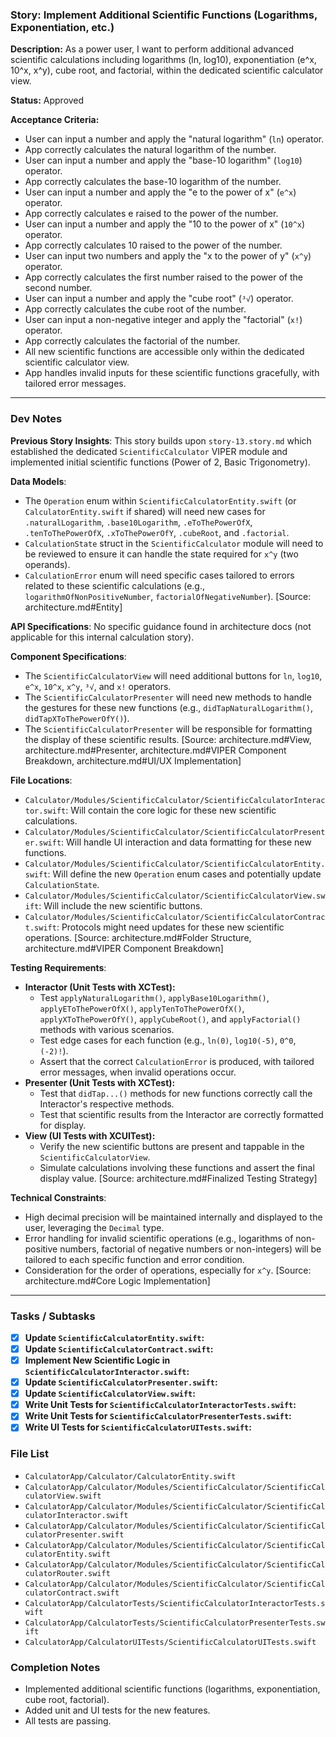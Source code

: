 ### Story: Implement Additional Scientific Functions (Logarithms, Exponentiation, etc.)

**Description:** As a power user, I want to perform additional advanced scientific calculations including logarithms (ln, log10), exponentiation (e^x, 10^x, x^y), cube root, and factorial, within the dedicated scientific calculator view.

**Status:** Approved

**Acceptance Criteria:**

- User can input a number and apply the "natural logarithm" (`ln`) operator.
- App correctly calculates the natural logarithm of the number.
- User can input a number and apply the "base-10 logarithm" (`log10`) operator.
- App correctly calculates the base-10 logarithm of the number.
- User can input a number and apply the "e to the power of x" (`e^x`) operator.
- App correctly calculates e raised to the power of the number.
- User can input a number and apply the "10 to the power of x" (`10^x`) operator.
- App correctly calculates 10 raised to the power of the number.
- User can input two numbers and apply the "x to the power of y" (`x^y`) operator.
- App correctly calculates the first number raised to the power of the second number.
- User can input a number and apply the "cube root" (`³√`) operator.
- App correctly calculates the cube root of the number.
- User can input a non-negative integer and apply the "factorial" (`x!`) operator.
- App correctly calculates the factorial of the number.
- All new scientific functions are accessible only within the dedicated scientific calculator view.
- App handles invalid inputs for these scientific functions gracefully, with tailored error messages.

---

### Dev Notes

**Previous Story Insights**: This story builds upon `story-13.story.md` which established the dedicated `ScientificCalculator` VIPER module and implemented initial scientific functions (Power of 2, Basic Trigonometry).

**Data Models**:

- The `Operation` enum within `ScientificCalculatorEntity.swift` (or `CalculatorEntity.swift` if shared) will need new cases for `.naturalLogarithm`, `.base10Logarithm`, `.eToThePowerOfX`, `.tenToThePowerOfX`, `.xToThePowerOfY`, `.cubeRoot`, and `.factorial`.
- `CalculationState` struct in the `ScientificCalculator` module will need to be reviewed to ensure it can handle the state required for `x^y` (two operands).
- `CalculationError` enum will need specific cases tailored to errors related to these scientific calculations (e.g., `logarithmOfNonPositiveNumber`, `factorialOfNegativeNumber`).
  [Source: architecture.md#Entity]

**API Specifications**: No specific guidance found in architecture docs (not applicable for this internal calculation story).

**Component Specifications**:

- The `ScientificCalculatorView` will need additional buttons for `ln`, `log10`, `e^x`, `10^x`, `x^y`, `³√`, and `x!` operators.
- The `ScientificCalculatorPresenter` will need new methods to handle the gestures for these new functions (e.g., `didTapNaturalLogarithm()`, `didTapXToThePowerOfY()`).
- The `ScientificCalculatorPresenter` will be responsible for formatting the display of these scientific results.
  [Source: architecture.md#View, architecture.md#Presenter, architecture.md#VIPER Component Breakdown, architecture.md#UI/UX Implementation]

**File Locations**:

- `Calculator/Modules/ScientificCalculator/ScientificCalculatorInteractor.swift`: Will contain the core logic for these new scientific calculations.
- `Calculator/Modules/ScientificCalculator/ScientificCalculatorPresenter.swift`: Will handle UI interaction and data formatting for these new functions.
- `Calculator/Modules/ScientificCalculator/ScientificCalculatorEntity.swift`: Will define the new `Operation` enum cases and potentially update `CalculationState`.
- `Calculator/Modules/ScientificCalculator/ScientificCalculatorView.swift`: Will include the new scientific buttons.
- `Calculator/Modules/ScientificCalculator/ScientificCalculatorContract.swift`: Protocols might need updates for these new scientific operations.
  [Source: architecture.md#Folder Structure, architecture.md#VIPER Component Breakdown]

**Testing Requirements**:

- **Interactor (Unit Tests with XCTest):**
  - Test `applyNaturalLogarithm()`, `applyBase10Logarithm()`, `applyEToThePowerOfX()`, `applyTenToThePowerOfX()`, `applyXToThePowerOfY()`, `applyCubeRoot()`, and `applyFactorial()` methods with various scenarios.
  - Test edge cases for each function (e.g., `ln(0)`, `log10(-5)`, `0^0`, `(-2)!`).
  - Assert that the correct `CalculationError` is produced, with tailored error messages, when invalid operations occur.
- **Presenter (Unit Tests with XCTest):**
  - Test that `didTap...()` methods for new functions correctly call the Interactor's respective methods.
  - Test that scientific results from the Interactor are correctly formatted for display.
- **View (UI Tests with XCUITest):**
  - Verify the new scientific buttons are present and tappable in the `ScientificCalculatorView`.
  - Simulate calculations involving these functions and assert the final display value.
    [Source: architecture.md#Finalized Testing Strategy]

**Technical Constraints**:

- High decimal precision will be maintained internally and displayed to the user, leveraging the `Decimal` type.
- Error handling for invalid scientific operations (e.g., logarithms of non-positive numbers, factorial of negative numbers or non-integers) will be tailored to each specific function and error condition.
- Consideration for the order of operations, especially for `x^y`.
  [Source: architecture.md#Core Logic Implementation]

---

### Tasks / Subtasks

- [x] **Update `ScientificCalculatorEntity.swift`:**
- [x] **Update `ScientificCalculatorContract.swift`:**
- [x] **Implement New Scientific Logic in `ScientificCalculatorInteractor.swift`:**
- [x] **Update `ScientificCalculatorPresenter.swift`:**
- [x] **Update `ScientificCalculatorView.swift`:**
- [x] **Write Unit Tests for `ScientificCalculatorInteractorTests.swift`:**
- [x] **Write Unit Tests for `ScientificCalculatorPresenterTests.swift`:**
- [x] **Write UI Tests for `ScientificCalculatorUITests.swift`:**

### File List

- `CalculatorApp/Calculator/CalculatorEntity.swift`
- `CalculatorApp/Calculator/Modules/ScientificCalculator/ScientificCalculatorView.swift`
- `CalculatorApp/Calculator/Modules/ScientificCalculator/ScientificCalculatorInteractor.swift`
- `CalculatorApp/Calculator/Modules/ScientificCalculator/ScientificCalculatorPresenter.swift`
- `CalculatorApp/Calculator/Modules/ScientificCalculator/ScientificCalculatorEntity.swift`
- `CalculatorApp/Calculator/Modules/ScientificCalculator/ScientificCalculatorRouter.swift`
- `CalculatorApp/Calculator/Modules/ScientificCalculator/ScientificCalculatorContract.swift`
- `CalculatorApp/CalculatorTests/ScientificCalculatorInteractorTests.swift`
- `CalculatorApp/CalculatorTests/ScientificCalculatorPresenterTests.swift`
- `CalculatorApp/CalculatorUITests/ScientificCalculatorUITests.swift`

### Completion Notes

- Implemented additional scientific functions (logarithms, exponentiation, cube root, factorial).
- Added unit and UI tests for the new features.
- All tests are passing.

